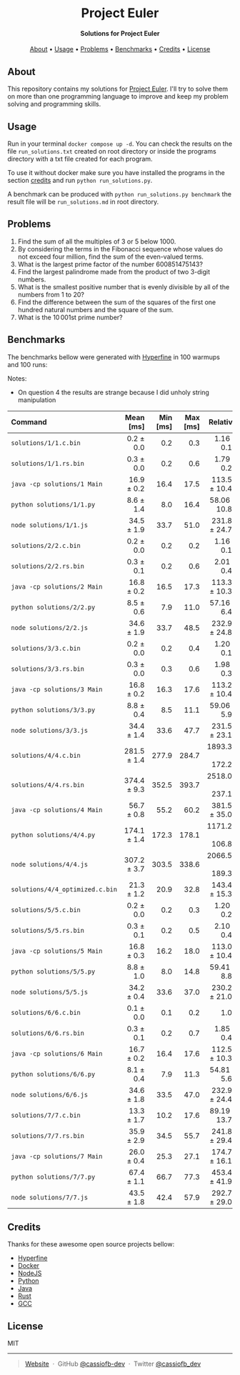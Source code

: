 <h1 align="center">
  Project Euler
</h1>

<h4 align="center">Solutions for Project Euler</h4>

<p align="center">
  <a href="#about">About</a> •
  <a href="#usage">Usage</a> •
  <a href="#problems">Problems</a> •
  <a href="#benchmarks">Benchmarks</a> •
  <a href="#credits">Credits</a> •
  <a href="#license">License</a>
</p>

## About

This repository contains my solutions for [Project Euler](https://projecteuler.net/). I'll try to solve them on more than one programming language to improve and keep my problem solving and programming skills.

## Usage

Run in your terminal ``docker compose up -d``. You can check the results on the file ``run_solutions.txt`` created on root directory or inside the programs directory with a txt file created for each program.

To use it without docker make sure you have installed the programs in the section [credits](#credits) and run ``python run_solutions.py``.

A benchmark can be produced with ``python run_solutions.py benchmark`` the result file will be ``run_solutions.md`` in root directory.

## Problems

1. Find the sum of all the multiples of $3$ or $5$ below $1000$.
2. By considering the terms in the Fibonacci sequence whose values do not exceed four million, find the sum of the even-valued terms.
3. What is the largest prime factor of the number $600851475143$?
4. Find the largest palindrome made from the product of two $3$-digit numbers.
5. What is the smallest positive number that is evenly divisible by all of the numbers from $1$ to $20$?
6. Find the difference between the sum of the squares of the first one hundred natural numbers and the square of the sum.
7. What is the $10\,001$st prime number?

## Benchmarks

The benchmarks bellow were generated with [Hyperfine](https://github.com/sharkdp/hyperfine) in 100 warmups and 100 runs:

Notes:

- On question 4 the results are strange because I did unholy string manipulation

| Command | Mean [ms] | Min [ms] | Max [ms] | Relative |
|:---|---:|---:|---:|---:|
| `solutions/1/1.c.bin` | 0.2 ± 0.0 | 0.2 | 0.3 | 1.16 ± 0.14 |
| `solutions/1/1.rs.bin` | 0.3 ± 0.0 | 0.2 | 0.6 | 1.79 ± 0.27 |
| `java -cp solutions/1 Main` | 16.9 ± 0.2 | 16.4 | 17.5 | 113.53 ± 10.43 |
| `python solutions/1/1.py` | 8.6 ± 1.4 | 8.0 | 16.4 | 58.06 ± 10.82 |
| `node solutions/1/1.js` | 34.5 ± 1.9 | 33.7 | 51.0 | 231.80 ± 24.79 |
| `solutions/2/2.c.bin` | 0.2 ± 0.0 | 0.2 | 0.2 | 1.16 ± 0.14 |
| `solutions/2/2.rs.bin` | 0.3 ± 0.1 | 0.2 | 0.6 | 2.01 ± 0.48 |
| `java -cp solutions/2 Main` | 16.8 ± 0.2 | 16.5 | 17.3 | 113.31 ± 10.38 |
| `python solutions/2/2.py` | 8.5 ± 0.6 | 7.9 | 11.0 | 57.16 ± 6.40 |
| `node solutions/2/2.js` | 34.6 ± 1.9 | 33.7 | 48.5 | 232.95 ± 24.84 |
| `solutions/3/3.c.bin` | 0.2 ± 0.0 | 0.2 | 0.4 | 1.20 ± 0.17 |
| `solutions/3/3.rs.bin` | 0.3 ± 0.0 | 0.3 | 0.6 | 1.98 ± 0.38 |
| `java -cp solutions/3 Main` | 16.8 ± 0.2 | 16.3 | 17.6 | 113.25 ± 10.41 |
| `python solutions/3/3.py` | 8.8 ± 0.4 | 8.5 | 11.1 | 59.06 ± 5.93 |
| `node solutions/3/3.js` | 34.4 ± 1.4 | 33.6 | 47.7 | 231.58 ± 23.14 |
| `solutions/4/4.c.bin` | 281.5 ± 1.4 | 277.9 | 284.7 | 1893.35 ± 172.23 |
| `solutions/4/4.rs.bin` | 374.4 ± 9.3 | 352.5 | 393.7 | 2518.09 ± 237.12 |
| `java -cp solutions/4 Main` | 56.7 ± 0.8 | 55.2 | 60.2 | 381.50 ± 35.04 |
| `python solutions/4/4.py` | 174.1 ± 1.4 | 172.3 | 178.1 | 1171.27 ± 106.82 |
| `node solutions/4/4.js` | 307.2 ± 3.7 | 303.5 | 338.6 | 2066.53 ± 189.32 |
| `solutions/4/4_optimized.c.bin` | 21.3 ± 1.2 | 20.9 | 32.8 | 143.49 ± 15.33 |
| `solutions/5/5.c.bin` | 0.2 ± 0.0 | 0.2 | 0.3 | 1.20 ± 0.22 |
| `solutions/5/5.rs.bin` | 0.3 ± 0.1 | 0.2 | 0.5 | 2.10 ± 0.44 |
| `java -cp solutions/5 Main` | 16.8 ± 0.3 | 16.2 | 18.0 | 113.00 ± 10.43 |
| `python solutions/5/5.py` | 8.8 ± 1.0 | 8.0 | 14.8 | 59.41 ± 8.82 |
| `node solutions/5/5.js` | 34.2 ± 0.4 | 33.6 | 37.0 | 230.21 ± 21.06 |
| `solutions/6/6.c.bin` | 0.1 ± 0.0 | 0.1 | 0.2 | 1.00 |
| `solutions/6/6.rs.bin` | 0.3 ± 0.1 | 0.2 | 0.7 | 1.85 ± 0.41 |
| `java -cp solutions/6 Main` | 16.7 ± 0.2 | 16.4 | 17.6 | 112.59 ± 10.34 |
| `python solutions/6/6.py` | 8.1 ± 0.4 | 7.9 | 11.3 | 54.81 ± 5.64 |
| `node solutions/6/6.js` | 34.6 ± 1.8 | 33.5 | 47.0 | 232.94 ± 24.43 |
| `solutions/7/7.c.bin` | 13.3 ± 1.7 | 10.2 | 17.6 | 89.19 ± 13.74 |
| `solutions/7/7.rs.bin` | 35.9 ± 2.9 | 34.5 | 55.7 | 241.80 ± 29.47 |
| `java -cp solutions/7 Main` | 26.0 ± 0.4 | 25.3 | 27.1 | 174.78 ± 16.14 |
| `python solutions/7/7.py` | 67.4 ± 1.1 | 66.7 | 77.3 | 453.49 ± 41.91 |
| `node solutions/7/7.js` | 43.5 ± 1.8 | 42.4 | 57.9 | 292.79 ± 29.09 |

## Credits

Thanks for these awesome open source projects bellow:

- [Hyperfine](https://github.com/sharkdp/hyperfine)
- [Docker](https://github.com/docker)
- [NodeJS](https://github.com/nodejs)
- [Python](https://github.com/python)
- [Java](https://github.com/openjdk/jdk)
- [Rust](https://github.com/rust-lang/rust)
- [GCC](https://github.com/gcc-mirror/gcc)

## License

MIT

---

> [Website](https://cassio-souza.pages.dev/) &nbsp;&middot;&nbsp;
> GitHub [@cassiofb-dev](https://github.com/cassiofb-dev) &nbsp;&middot;&nbsp;
> Twitter [@cassiofb_dev](https://twitter.com/cassiofb_dev)

